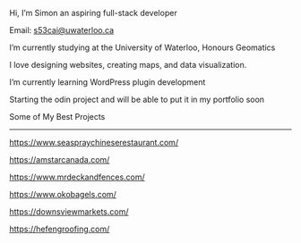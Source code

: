 Hi, I’m Simon an aspiring full-stack developer

Email: s53cai@uwaterloo.ca 

I’m currently studying at the University of Waterloo, Honours Geomatics

I love designing websites, creating maps, and data visualization.

I’m currently learning WordPress plugin development

Starting the odin project and will be able to put it in my portfolio soon

Some of My Best Projects

------------------------

https://www.seaspraychineserestaurant.com/

https://amstarcanada.com/

https://www.mrdeckandfences.com/

https://www.okobagels.com/

https://downsviewmarkets.com/

https://hefengroofing.com/

<!---
Simoncai47747/Simoncai47747 is a ✨ special ✨ repository because its `README.md` (this file) appears on your GitHub profile.
You can click the Preview link to take a look at your changes.
--->
